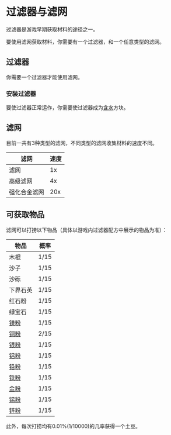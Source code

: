 # 过滤器与滤网

过滤器是游戏早期获取材料的途径之一。

要使用滤网获取材料，你需要有一个过滤器，和一个任意类型的滤网。

## 过滤器

你需要一个过滤器才能使用滤网。

### 安装过滤器

要使过滤器正常运作，你需要使过滤器成为[含水](https://wiki.biligame.com/mc/%E5%90%AB%E6%B0%B4)方块。

## 滤网

目前一共有3种类型的滤网，不同类型的滤网收集材料的速度不同。

| 滤网 | 速度 |
| ---- | --- |
| 滤网 | 1x |
| 高级滤网 | 4x |
| 强化合金滤网 | 20x |

## 可获取物品

滤网可以打捞以下物品（具体以游戏内过滤器配方中展示的物品为准）：

| 物品 | 概率 |
| ---- | --- |
| 木棍 | 1/15 |
| 沙子 | 1/15 |
| 沙砾 | 1/15 |
| 下界石英 | 1/15 |
| 红石粉 | 1/15 |
| 绿宝石 | 1/15 |
| [镁粉](https://slimefun.guizhanss.wiki/Magnesium-Dust) | 1/15 |
| [铜粉](https://slimefun.guizhanss.wiki/Copper-Dust) | 2/15 |
| [银粉](https://slimefun.guizhanss.wiki/Silver-Dust) | 1/15 |
| [铝粉](https://slimefun.guizhanss.wiki/Aluminum-Dust) | 1/15 |
| [铅粉](https://slimefun.guizhanss.wiki/Lead-Dust) | 1/15 |
| [铁粉](https://slimefun.guizhanss.wiki/Iron-Dust) | 1/15 |
| [金粉](https://slimefun.guizhanss.wiki/Gold-Dust) | 1/15 |
| [锡粉](https://slimefun.guizhanss.wiki/Tin-Dust) | 1/15 |
| [锌粉](https://slimefun.guizhanss.wiki/Zinc-Dust) | 1/15 |

此外，每次打捞均有0.01%(1/10000)的几率获得一个土豆。
